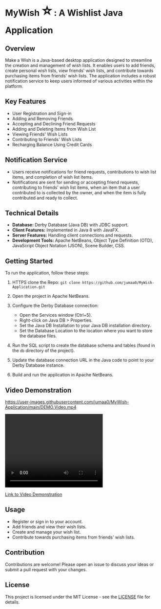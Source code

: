 # MyWish <font size="16">⭐️</font> : A Wishlist Java Application

## Overview
Make a Wish is a Java-based desktop application designed to streamline the creation and management of wish lists. It enables users to add friends, create personal wish lists, view friends' wish lists, and contribute towards purchasing items from friends' wish lists. The application includes a robust notification service to keep users informed of various activities within the platform.

## Key Features
- User Registration and Sign-in
- Adding and Removing Friends
- Accepting and Declining Friend Requests
- Adding and Deleting Items from Wish List
- Viewing Friends' Wish Lists
- Contributing to Friends' Wish Lists
- Recharging Balance Using Credit Cards

## Notification Service
- Users receive notifications for friend requests, contributions to wish list items, and completion of wish list items.
- Notifications are sent for sending or accepting friend requests, contributing to friends' wish list items, when an item that a user contributed to is collected by the owner, and when the item is fully contributed and ready to collect.

## Technical Details
- **Database:** Derby Database (Java DB) with JDBC support.
- **Client Features:** Implemented in Java 8 with JavaFX.
- **Server Features:** Handling client connections and requests.
- **Development Tools:** Apache NetBeans, Object Type Definition (OTD), JavaScript Object Notation (JSON), Scene Builder, CSS.

## Getting Started
To run the application, follow these steps:

1. HTTPS clone the Repo: `git clone https://github.com/jumaa0/MyWish-Application.git` 


2. Open the project in Apache NetBeans.
3. Configure the Derby Database connection:
   - Open the Services window (Ctrl+5).
   - Right-click on Java DB > Properties.
   - Set the Java DB Installation to your Java DB installation directory.
   - Set the Database Location to the location where you want to store the database files.
4. Run the SQL script to create the database schema and tables (found in the `db` directory of the project).
5. Update the database connection URL in the Java code to point to your Derby Database instance.
6. Build and run the application in Apache NetBeans.

## Video Demonstration
https://user-images.githubusercontent.com/jumaa0/MyWish-Application/main/DEMO.Video.mp4

<video width="320" height="240" controls>
  <source src="https://raw.githubusercontent.com/jumaa0/MyWish-Application/main/DEMO.Video.mp4" type="video/mp4">
  Your browser does not support the video tag.
</video>


[Link to Video Demonstration](DEMO./DEMO.Video.mp4)

## Usage
- Register or sign in to your account.
- Add friends and view their wish lists.
- Create and manage your wish list.
- Contribute towards purchasing items from friends' wish lists.

## Contribution
Contributions are welcome! Please open an issue to discuss your ideas or submit a pull request with your changes.

## License
This project is licensed under the MIT License - see the [LICENSE](LICENSE) file for details.

